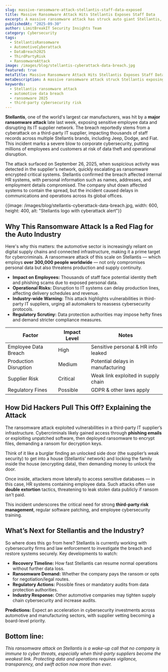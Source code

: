 ```yaml
---
slug: massive-ransomware-attack-stellantis-staff-data-exposed
title: Massive Ransomware Attack Hits Stellantis Exposes Staff Data
excerpt: A massive ransomware attack has struck auto giant Stellantis, exposing sensitive staff data and raising alarm over corporate cybersecurity defenses.
publishedAt: "2025-09-30"
author: LimitBreakIT Security Insights Team
category: Cybersecurity
tags:
  - StellantisRansomware
  - AutomotiveCyberattack
  - DataBreach2025
  - ThirdPartyRisk
  - RansomwareAttack
image: /images/blog/stellantis-cyberattack-data-breach.jpg
featured: true
metaTitle: Massive Ransomware Attack Hits Stellantis Exposes Staff Data
metaDescription: A massive ransomware attack struck Stellantis exposing sensitive staff data and disrupting operations, spotlighting critical cybersecurity risks in automotive supply chains.
keywords:
  - Stellantis ransomware attack
  - automotive data breach
  - ransomware 2025
  - third-party cybersecurity risk
---
```


**Stellantis**, one of the world's largest car manufacturers, was hit by a **major ransomware attack** late last week, exposing sensitive employee data and disrupting its IT supplier network. The breach reportedly stems from a cyberattack on a third-party IT supplier, impacting thousands of staff records across multiple Stellantis brands, including Jeep, Dodge, and Fiat. This incident marks a severe blow to corporate cybersecurity, putting millions of employees and customers at risk of data theft and operational disruption.

The attack surfaced on September 26, 2025, when suspicious activity was detected in the supplier's network, quickly escalating as ransomware encrypted critical systems. Stellantis confirmed the breach affected internal HR systems, with personal information such as names, addresses, and employment details compromised. The company shut down affected systems to contain the spread, but the incident caused delays in communications and operations across its global offices.

{{image: /images/blog/stellantis-cyberattack-data-breach.jpg, width: 600, height: 400, alt: "Stellantis logo with cyberattack alert"}}

## Why This Ransomware Attack Is a Red Flag for the Auto Industry

Here's why this matters: the automotive sector is increasingly reliant on digital supply chains and connected infrastructure, making it a prime target for cybercriminals. A ransomware attack of this scale on Stellantis — which employs **over 300,000 people worldwide** — not only compromises personal data but also threatens production and supply continuity.

- **Impact on Employees:** Thousands of staff face potential identity theft and phishing scams due to exposed personal data.
- **Operational Risks:** Disruption to IT systems can delay production lines, affecting delivery schedules and revenue.
- **Industry-wide Warning:** This attack highlights vulnerabilities in third-party IT suppliers, urging all automakers to reassess cybersecurity protocols.
- **Regulatory Scrutiny:** Data protection authorities may impose hefty fines and demand stricter compliance measures.

| Factor                | Impact Level                | Notes                               |
|-----------------------|-----------------------------|------------------------------------|
| Employee Data Breach  | High                        | Sensitive personal & HR info leaked|
| Production Disruption | Medium                      | Potential delays in manufacturing  |
| Supplier Risk         | Critical                    | Weak link exploited in supply chain|
| Regulatory Fines      | Possible                    | GDPR & other laws apply             |

## How Did Hackers Pull This Off? Explaining the Attack

The ransomware attack exploited vulnerabilities in a third-party IT supplier’s infrastructure. Cybercriminals likely gained access through **phishing emails** or exploiting unpatched software, then deployed ransomware to encrypt files, demanding a ransom for decryption keys.

Think of it like a burglar finding an unlocked side door (the supplier’s weak security) to get into a house (Stellantis’ network) and locking the family inside the house (encrypting data), then demanding money to unlock the door.

Once inside, attackers move laterally to access sensitive databases — in this case, HR systems containing employee data. Such attacks often use **double extortion** tactics, threatening to leak stolen data publicly if ransom isn’t paid.

This incident underscores the critical need for strong **third-party risk management**, regular software patching, and employee cybersecurity training.

## What’s Next for Stellantis and the Industry?

So where does this go from here? Stellantis is currently working with cybersecurity firms and law enforcement to investigate the breach and restore systems securely. Key developments to watch:

- **Recovery Timeline:** How fast Stellantis can resume normal operations without further data loss.
- **Ransomware Demand:** Whether the company pays the ransom or opts for negotiation/legal routes.
- **Regulatory Actions:** Possible fines or mandatory audits from data protection authorities.
- **Industry Response:** Other automotive companies may tighten supply chain cybersecurity and increase audits.

**Predictions:** Expect an acceleration in cybersecurity investments across automotive and manufacturing sectors, with supplier vetting becoming a board-level priority.

## Bottom line:

*This ransomware attack on Stellantis is a wake-up call that no company is immune to cyber threats, especially when third-party suppliers become the weakest link. Protecting data and operations requires vigilance, transparency, and swift action now more than ever.*
